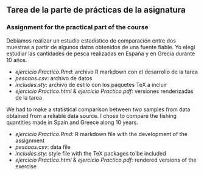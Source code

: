 ## Tarea de la parte de prácticas de la asignatura

### Assignment for the practical part of the course

Debíamos realizar un estudio estadístico de comparación entre dos muestras a partir de algunos datos obtenidos de una fuente fiable. Yo elegí estudiar las cantidades de pesca realizadas en España y en Grecia durante 10 años.

- *ejercicio Practico.Rmd*: archivo R markdown con el desarrollo de la tarea 
- *pescaos.csv*: archivo de datos
- *includes.sty*: archivo de estilo con los paquetes TeX a incluir
- *ejercicio Practico.html* & *ejercicio Practico.pdf*: versiones renderizadas de la tarea

We had to make a statistical comparison between two samples from data obtained from a reliable data source. I chose to compare the fishing quantities made in Spain and Greece along 10 years.

- *ejercicio Practico.Rmd*: R markdown file with the development of the assignment
- *pescaos.csv*: data file
- *includes.sty*: style file with the TeX packages to be included
- *ejercicio Practico.html* & *ejercicio Practico.pdf*: rendered versions of the exercise
